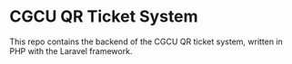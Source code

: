 # CGCU QR Ticket System

This repo contains the backend of the CGCU QR ticket system, written in PHP with the Laravel framework.
